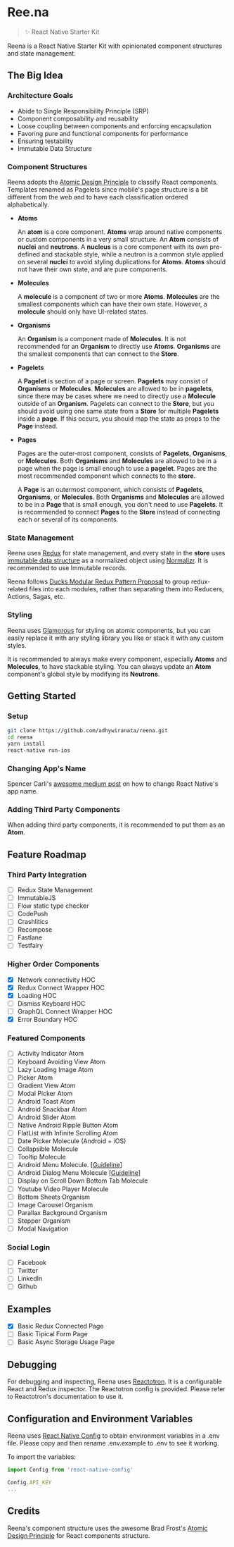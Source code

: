 # Ree.na

> :sparkles: React Native Starter Kit

Reena is a React Native Starter Kit with opinionated component structures and state management.

## The Big Idea

### Architecture Goals

- Abide to Single Responsibility Principle (SRP)
- Component composability and reusability
- Loose coupling between components and enforcing encapsulation
- Favoring pure and functional components for performance
- Ensuring testability
- Immutable Data Structure

### Component Structures

Reena adopts the [Atomic Design Principle](http://bradfrost.com/blog/post/atomic-web-design/) to classify React components. Templates renamed as Pagelets since mobile's page structure is a bit different from the web and to have each classification ordered alphabetically.

- **Atoms**

  An **atom** is a core component. **Atoms** wrap around native components or custom components in a very small structure. An **Atom** consists of **nuclei** and **neutrons**. A **nucleus** is a core component with its own pre-defined and stackable style, while a neutron is a common style applied on several **nuclei** to avoid styling duplications for **Atoms**. **Atoms** should not have their own state, and are pure components.

- **Molecules**

  A **molecule** is a component of two or more **Atoms**. **Molecules** are the smallest components which can have their own state. However, a **molecule** should only have UI-related states.

- **Organisms**

  An **Organism** is a component made of **Molecules**. It is not recommended for an **Organism** to directly use **Atoms**. **Organisms** are the smallest components that can connect to the **Store**.

- **Pagelets**

  A **Pagelet** is section of a page or screen. **Pagelets** may consist of **Organisms** or **Molecules**. **Molecules** are allowed to be in **pagelets**, since there may be cases where we need to directly use a **Molecule** outside of an **Organism**. Pagelets can connect to the **Store**, but you should avoid using one same state from a **Store** for multiple **Pagelets** inside a **page**. If this occurs, you should map the state as props to the **Page** instead.

- **Pages**

  Pages are the outer-most component, consists of **Pagelets**, **Organisms**, or **Molecules**. Both **Organisms** and **Molecules** are allowed to be in a page when the page is small enough to use a **pagelet**. Pages are the most recommended component which connects to the **store**.

  A **Page** is an outermost component, which consists of **Pagelets**, **Organisms**, or **Molecules**. Both **Organisms** and **Molecules** are allowed to be in a **Page** that is small enough, you don't need to use **Pagelets**. It is recommended to connect **Pages** to the **Store** instead of connecting each or several of its components.

### State Management

Reena uses [Redux](http://redux.js.org/) for state management, and every state in the **store** uses [immutable data structure](https://facebook.github.io/immutable-js/) as a normalized object using [Normalizr](https://github.com/paularmstrong/normalizr). It is recommended to use Immutable records.

Reena follows [Ducks Modular Redux Pattern Proposal](https://github.com/erikras/ducks-modular-redux) to group redux-related files into each modules, rather than separating them into Reducers, Actions, Sagas, etc.

### Styling

Reena uses [Glamorous](http://glamorous.rocks/) for styling on atomic components, but you can easily replace it with any styling library you like or stack it with any custom styles.

It is recommended to always make every component, especially **Atoms** and **Molecules**, to have stackable styling. You can always update an **Atom** component's global style by modifying its **Neutrons**.

## Getting Started

### Setup

```bash
git clone https://github.com/adhywiranata/reena.git
cd reena
yarn install
react-native run-ios
```

### Changing App's Name

Spencer Carli's [awesome medium post](https://medium.com/the-react-native-log/how-to-rename-a-react-native-app-dafd92161c35) on how to change React Native's app name.

### Adding Third Party Components

When adding third party components, it is recommended to put them as an **Atom**.

## Feature Roadmap

### Third Party Integration

- [ ] Redux State Management
- [ ] ImmutableJS
- [ ] Flow static type checker
- [ ] CodePush
- [ ] Crashlitics
- [ ] Recompose
- [ ] Fastlane
- [ ] Testfairy

### Higher Order Components

- [x] Network connectivity HOC
- [x] Redux Connect Wrapper HOC
- [x] Loading HOC
- [ ] Dismiss Keyboard HOC
- [ ] GraphQL Connect Wrapper HOC
- [x] Error Boundary HOC

### Featured Components

- [ ] Activity Indicator Atom
- [ ] Keyboard Avoiding View Atom
- [ ] Lazy Loading Image Atom
- [ ] Picker Atom
- [ ] Gradient View Atom
- [ ] Modal Picker Atom
- [ ] Android Toast Atom
- [ ] Android Snackbar Atom
- [ ] Android Slider Atom
- [ ] Native Android Ripple Button Atom
- [ ] FlatList with Infinite Scrolling Atom
- [ ] Date Picker Molecule (Android + iOS)
- [ ] Collapsible Molecule
- [ ] Tooltip Molecule
- [ ] Android Menu Molecule. [[Guideline](https://material.io/guidelines/components/menus.html)]
- [ ] Android Dialog Menu Molecule [[Guideline](https://material.io/guidelines/components/dialogs.html#dialogs-simple-menus)]
- [ ] Display on Scroll Down Bottom Tab Molecule
- [ ] Youtube Video Player Molecule
- [ ] Bottom Sheets Organism
- [ ] Image Carousel Organism
- [ ] Parallax Background Organism
- [ ] Stepper Organism
- [ ] Modal Navigation

### Social Login

- [ ] Facebook
- [ ] Twitter
- [ ] LinkedIn
- [ ] Github

## Examples

- [x] Basic Redux Connected Page
- [ ] Basic Tipical Form Page
- [ ] Basic Async Storage Usage Page

## Debugging

For debugging and inspecting, Reena uses [Reactotron](https://github.com/infinitered/reactotron). It is a configurable React and Redux inspector. The Reactotron config is provided. Please refer to Reactotron's documentation to use it.

## Configuration and Environment Variables

Reena uses [React Native Config](https://github.com/luggit/react-native-config) to obtain environment variables in a .env file. Please copy and then rename .env.example to .env to see it working.

To import the variables:

```javaScript
import Config from 'react-native-config'

Config.API_KEY
...
```

## Credits

Reena's component structure uses the awesome Brad Frost's [Atomic Design Principle](http://bradfrost.com/blog/post/atomic-web-design/) for React components structure.
